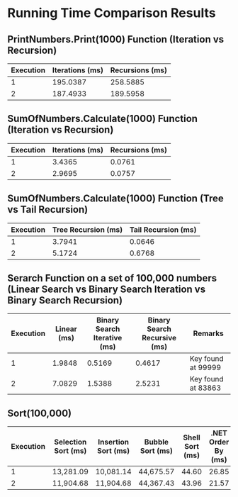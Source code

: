 # Running Time Comparison Results

## PrintNumbers.Print(1000) Function (Iteration vs Recursion)

|  Execution   | Iterations (ms) | Recursions (ms) |
|--------------|------------------|-----------------|
| 1            | 195.0387         | 258.5885         |
| 2            | 187.4933         | 189.5958         |

## SumOfNumbers.Calculate(1000) Function (Iteration vs Recursion)

| Execution    | Iterations (ms) | Recursions (ms) |
|--------------|------------------|-----------------|
| 1            | 3.4365           | 0.0761          |
| 2            | 2.9695           | 0.0757          |

## SumOfNumbers.Calculate(1000) Function (Tree vs Tail Recursion)

|  Execution   | Tree Recursion (ms) | Tail Recursion (ms) |
|--------------|---------------------|---------------------|
| 1            | 3.7941              | 0.0646              |
| 2            | 5.1724              | 0.6768              |

## Serarch Function on a set of 100,000 numbers (Linear Search vs Binary Search Iteration vs Binary Search Recursion)

|  Execution   | Linear (ms)         | Binary Search Iterative (ms) | Binary Search Recursive (ms) |Remarks |
|--------------|---------------------|------------------------------|------------------------------|-----------------------------|
| 1            | 1.9848              | 0.5169                       | 0.4617                       |Key found at 99999           |
| 2            | 7.0829              | 1.5388                       | 2.5231                       |Key found at 83863           |

## Sort(100,000)

|  Execution   | Selection Sort (ms) | Insertion Sort (ms) | Bubble Sort (ms) | Shell Sort (ms) | .NET Order By (ms)  |
|--------------|---------------------|---------------------|------------------|-----------------|---------------------|
| 1            | 13,281.09           | 10,081.14           | 44,675.57        | 44.60           | 26.85               |
| 2            | 11,904.68           | 11,904.68           | 44,367.43        | 43.96           | 21.57               |